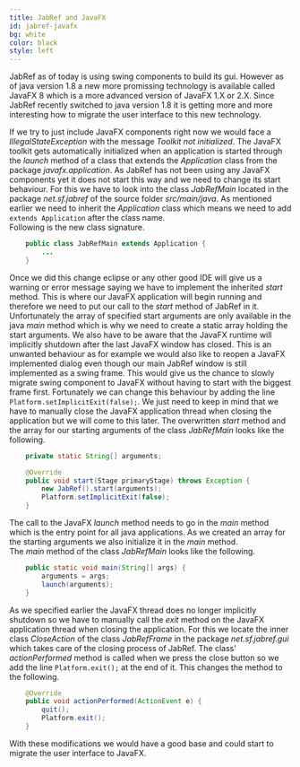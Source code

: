 ```yaml
---
title: JabRef and JavaFX
id: jabref-javafx
bg: white
color: black
style: left
---
```



JabRef as of today is using swing components to build its gui.
However as of java version 1.8 a new more promissing technology is available called JavaFX 8 which is a more advanced version of JavaFX 1.X or 2.X.
Since JabRef recently switched to java version 1.8 it is getting more and more interesting how to migrate the user interface to this new technology.

If we try to just include JavaFX components right now we would face a _IllegalStateException_ with the message _Toolkit not initialized_.
The JavaFX toolkit gets automatically initialized when an application is started through the _launch_ method of a class that extends the _Application_ class from the package _javafx.application_.
As JabRef has not been using any JavaFX components yet it does not start this way and we need to change its start behaviour.
For this we have to look into the class _JabRefMain_ located in the package _net.sf.jabref_ of the source folder _src/main/java_.
As mentioned earlier we need to inherit the _Application_ class which means we need to add `extends Application` after the class name.  
Following is the new class signature.

```java
    public class JabRefMain extends Application {
        ...
    }
```

Once we did this change eclipse or any other good IDE will give us a warning or error message saying we have to implement the inherited _start_ method.
This is where our JavaFX application will begin running and therefore we need to put our call to the _start_ method of JabRef in it.
Unfortunately the array of specified start arguments are only available in the java _main_ method which is why we need to create a static array holding the start arguments.
We also have to be aware that the JavaFX runtime will implicitly shutdown after the last JavaFX window has closed.
This is an unwanted behaviour as for example we would also like to reopen a JavaFX implemented dialog even though our main JabRef window is still implemented as a swing frame. This would give us the chance to slowly migrate swing component to JavaFX without having to start with the biggest frame first.
Fortunately we can change this behaviour by adding the line `Platform.setImplicitExit(false);`.
We just need to keep in mind that we have to manually close the JavaFX application thread when closing the application but we will come to this later.
The overwritten _start_ method and the array for our starting arguments of the class _JabRefMain_ looks like the following.

```java
    private static String[] arguments;

    @Override
    public void start(Stage primaryStage) throws Exception {
        new JabRef().start(arguments);
        Platform.setImplicitExit(false);
    }
```
  
The call to the JavaFX _launch_ method needs to go in the _main_ method which is the entry point for all java applications.
As we created an array for the starting arguments we also initialize it in the _main_ method.  
The _main_ method of the class _JabRefMain_ looks like the following.

```java
    public static void main(String[] args) {
        arguments = args;
        launch(arguments);
    }
```

As we specified earlier the JavaFX thread does no longer implicitly shutdown so we have to manually call the _exit_ method on the JavaFX application thread when closing the application.
For this we locate the inner class _CloseAction_ of the class _JabRefFrame_ in the package _net.sf.jabref.gui_ which takes care of the closing process of JabRef. The class\' _actionPerformed_ method is called when we press the close button so we add the line `Platform.exit();` at the end of it.
This changes the method to the following.

```java
    @Override
    public void actionPerformed(ActionEvent e) {
        quit();
        Platform.exit();
    }		
```

With these modifications we would have a good base and could start to migrate the user interface to JavaFX.